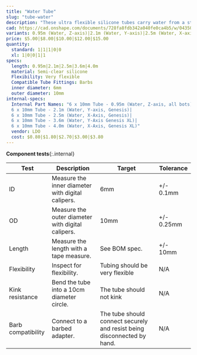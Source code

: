 ```yaml
---
title: "Water Tube"
slug: "tube-water"
description: "These ultra flexible silicone tubes carry water from a standard garden hose to the solenoid valve and then to the UTM."
cad: https://cad.onshape.com/documents/728fa8fdb342a040fe0ca4b5/w/0435033a7c78b02e71d0f721/e/9b455c66a9509c363d73cbbb?renderMode=0&uiState=6255dedf46b4a5023f0b2d28
variants: 0.95m (Water, Z-axis)|2.1m (Water, Y-axis)|2.5m (Water, X-axis)|3.6m (Water, Y-axis)|4.0m (Water, X-axis)
price: $5.00|$8.00|$10.00|$12.00|$15.00
quantity:
  standard: 1|1|1|0|0
  xl: 1|0|0|1|1
specs:
  length: 0.95m|2.1m|2.5m|3.6m|4.0m
  material: Semi-clear silicone
  Flexibility: Very flexible
  Compatible Tube Fittings: Barbs
  inner diameter: 6mm
  outer diameter: 10mm
internal-specs:
  Internal Part Names: "6 x 10mm Tube - 0.95m (Water, Z-axis, all bots)|
  6 x 10mm Tube - 2.1m (Water, Y-axis, Genesis)|
  6 x 10mm Tube - 2.5m (Water, X-Axis, Genesis)|
  6 x 10mm Tube - 3.6m (Water, Y-Axis Genesis XL)|
  6 x 10mm Tube - 4.0m (Water, X-Axis, Genesis XL)"
  vendor: LDO
  cost: $0.80|$1.80|$2.70|$3.00|$3.80
---
```


**Component tests**{:.internal}

|Test         |Description  |Target       |Tolerance    |
|-------------|-------------|-------------|-------------|
|ID           |Measure the inner diameter with digital calipers.|6mm|+/- 0.1mm
|OD           |Measure the outer diameter with digital calipers.|10mm|+/- 0.25mm
|Length       |Measure the length with a tape measure.|See BOM spec.|+/- 10mm
|Flexibility  |Inspect for flexibility.|Tubing should be very flexible|N/A
|Kink resistance|Bend the tube into a 10cm diameter circle.|The tube should not kink|N/A
|Barb compatibility|Connect to a barbed adapter.|The tube should connect securely and resist being disconnected by hand.|N/A
